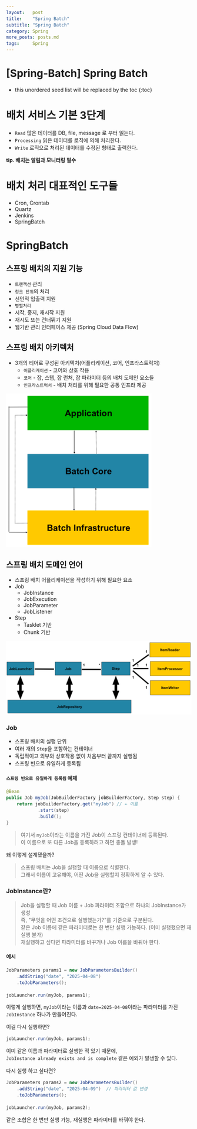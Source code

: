```yaml
---
layout:   post
title:    "Spring Batch"
subtitle: "Spring Batch"
category: Spring
more_posts: posts.md
tags:     Spring
---
```

# [Spring-Batch] Spring Batch

<!--more-->
<!-- Table of contents -->
* this unordered seed list will be replaced by the toc
{:toc}

<!-- text -->

# 배치 서비스 기본 3단계
- `Read` 많은 데이터를 DB, file, message 로 부터 읽는다.
- `Processing` 읽은 데이터를 로직에 의해 처리한다.
- `Write` 로직으로 처리된 데이터를 수정된 형태로 출력한다.

**tip. 배치는 알림과 모니터링 필수**

# 배치 처리 대표적인 도구들
- Cron, Crontab
- Quartz
- Jenkins
- SpringBatch

# SpringBatch

## 스프링 배치의 지원 기능
- `트랜잭션` 관리
- `청크 단위`의 처리
- 선언적 입출력 지원
- `병렬처리`
- 시작, 중지, 재시작 지원
- 재시도 또는 건너뛰기 지원
- 웹기반 관리 인터페이스 제공 (Spring Cloud Data Flow)

## 스프링 배치 아키텍처
- 3개의 티어로 구성된 아키텍처(어플리케이션, 코어, 인프라스트럭처)
  - `어플리케이션` - 코어와 상호 작용
  - `코어` - 잡, 스텝, 잡 런처, 잡 파라미터 등의 배치 도메인 요소들
  - `인프라스트럭처` - 배치 처리를 위해 필요한 공통 인프라 제공

![img.png](img.png)

## 스프링 배치 도메인 언어
- 스프링 배치 어플리케이션을 작성하기 위해 필요한 요소
- Job
  - JobInstance
  - JobExecution
  - JobParameter
  - JobListener
- Step
  - Tasklet 기반
  - Chunk 기반

![img_1.png](img_1.png)

### Job
- 스프링 배치의 실행 단위
- 여러 개의 `Step`을 포함하는 컨테이너
- 독립적이고 외부와 상호작용 없이 처음부터 끝까지 실행됨
- 스프링 빈으로 유일하게 등록됨

#### `스프링 빈으로 유일하게 등록됨` 예제

```java
@Bean
public Job myJob(JobBuilderFactory jobBuilderFactory, Step step) {
    return jobBuilderFactory.get("myJob") // ← 이름
            .start(step)
            .build();
}
```

> 여기서 `myJob`이라는 이름을 가진 Job이 스프링 컨테이너에 등록된다.  
이 이름으로 또 다른 Job을 등록하려고 하면 충돌 발생!  
  
왜 이렇게 설계됐을까?  
> 스프링 배치는 Job을 실행할 때 이름으로 식별한다.  
그래서 이름이 고유해야, 어떤 Job을 실행할지 정확하게 알 수 있다.

### JobInstance란?
> Job을 실행할 때 Job 이름 + Job 파라미터 조합으로 하나의 JobInstance가 생성  
즉, "무엇을 어떤 조건으로 실행했는가?"를 기준으로 구분된다.  
같은 Job 이름에 같은 파라미터로는 한 번만 실행 가능하다. (이미 실행했으면 재실행 불가)  
재실행하고 싶다면 파라미터를 바꾸거나 Job 이름을 바꿔야 한다.

#### 예시

```java
JobParameters params1 = new JobParametersBuilder()
    .addString("date", "2025-04-08")
    .toJobParameters();

jobLauncher.run(myJob, params1);
```

이렇게 실행하면, `myJob`이라는 이름과 `date=2025-04-08`이라는 파라미터를 가진 `JobInstance` 하나가 만들어진다.  

이걸 다시 실행하면?

```java
jobLauncher.run(myJob, params1);
```

이미 같은 이름과 파라미터로 실행한 적 있기 때문에,  
`JobInstance already exists and is complete` 같은 예외가 발생할 수 있다.

다시 실행 하고 싶다면?

```java
JobParameters params2 = new JobParametersBuilder()
    .addString("date", "2025-04-09")  // 파라미터 값 변경
    .toJobParameters();

jobLauncher.run(myJob, params2);
```

같은 조합은 한 번만 실행 가능, 재실행은 파라미터를 바꿔야 한다.